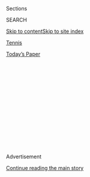 <div id="app">

<div>

<div>

<div>

<div class="NYTAppHideMasthead css-1q2w90k e1suatyy0">

<div class="section css-ui9rw0 e1suatyy2">

<div class="css-eph4ug er09x8g0">

<div class="css-6n7j50">

</div>

<span class="css-1dv1kvn">Sections</span>

<div class="css-10488qs">

<span class="css-1dv1kvn">SEARCH</span>

</div>

[Skip to content](#site-content)[Skip to site
index](#site-index)

</div>

<div id="masthead-section-label" class="css-1wr3we4 eaxe0e00">

[Tennis](https://www.nytimes3xbfgragh.onion/section/sports/tennis)

</div>

<div class="css-10698na e1huz5gh0">

</div>

</div>

<div id="masthead-bar-one" class="section hasLinks css-15hmgas e1csuq9d3">

<div class="css-uqyvli e1csuq9d0">

</div>

<div class="css-1uqjmks e1csuq9d1">

</div>

<div class="css-9e9ivx">

[](https://myaccount.nytimes3xbfgragh.onion/auth/login?response_type=cookie&client_id=vi)

</div>

<div class="css-1bvtpon e1csuq9d2">

[Today’s
Paper](https://www.nytimes3xbfgragh.onion/section/todayspaper)

</div>

</div>

</div>

</div>

<div data-aria-hidden="false">

<div id="site-content" data-role="main">

<div>

<div class="css-1aor85t" style="opacity:0.000000001;z-index:-1;visibility:hidden">

<div class="css-1hqnpie">

<div class="css-epjblv">

<span class="css-17xtcya">[Tennis](/section/sports/tennis)</span><span class="css-x15j1o">|</span><span class="css-fwqvlz">Listen
Closely, and You Will Hear Coaching During U.S. Open
Matches</span>

</div>

<div class="css-k008qs">

<div class="css-1iwv8en">

<span class="css-18z7m18"></span>

<div>

</div>

</div>

<span class="css-1n6z4y">https://nyti.ms/3bAShTp</span>

<div class="css-1705lsu">

<div class="css-4xjgmj">

<div class="css-4skfbu" data-role="toolbar" data-aria-label="Social Media Share buttons, Save button, and Comments Panel with current comment count" data-testid="share-tools">

  - 
  - 
  - 
  - 
    
    <div class="css-6n7j50">
    
    </div>

  - 

</div>

</div>

</div>

</div>

</div>

</div>

<div class="css-13pd83m">

</div>

<div id="top-wrapper" class="css-1sy8kpn">

<div id="top-slug" class="css-l9onyx">

Advertisement

</div>

[Continue reading the main
story](#after-top)

<div class="ad top-wrapper" style="text-align:center;height:100%;display:block;min-height:250px">

<div id="top" class="place-ad" data-position="top" data-size-key="top">

</div>

</div>

<div id="after-top">

</div>

</div>

<div>

<div id="sponsor-wrapper" class="css-1hyfx7x">

<div id="sponsor-slug" class="css-19vbshk">

Supported by

</div>

[Continue reading the main
story](#after-sponsor)

<div id="sponsor" class="ad sponsor-wrapper" style="text-align:center;height:100%;display:block">

</div>

<div id="after-sponsor">

</div>

</div>

<div class="css-186x18t">

</div>

<div class="css-1vkm6nb ehdk2mb0">

# Listen Closely, and You Will Hear Coaching During U.S. Open Matches

</div>

When an umpire called out Serena Williams over coaching in the 2018 U.S.
Open final, it erupted into a scene. This year, with no fans in the
seats, there is chatter galore between coaches and players, even though
it breaks the rules.

<div class="css-79elbk" data-testid="photoviewer-wrapper">

<div class="css-z3e15g" data-testid="photoviewer-wrapper-hidden">

</div>

<div class="css-1a48zt4 ehw59r15" data-testid="photoviewer-children">

![<span class="css-16f3y1r e13ogyst0" data-aria-hidden="true">With
automated line calling and stadiums largely empty, players can more
easily talk with their coaches during this United States
Open.</span><span class="css-cnj6d5 e1z0qqy90" itemprop="copyrightHolder"><span class="css-1ly73wi e1tej78p0">Credit...</span><span><span>Jason
Szenes/EPA, via
Shutterstock</span></span></span>](https://static01.graylady3jvrrxbe.onion/images/2020/09/06/sports/06usopen-coaching01/merlin_176530128_8a15e6a5-d5d3-478c-89c4-c08c7db6d356-articleLarge.jpg?quality=75&auto=webp&disable=upscale)

</div>

</div>

<div class="css-18e8msd">

<div class="css-vp77d3 epjyd6m0">

<div class="css-hus3qt ey68jwv0" data-aria-hidden="true">

[![Matthew
Futterman](https://static01.graylady3jvrrxbe.onion/images/2020/02/24/reader-center/author-matthew-futterman/author-matthew-futterman-thumbLarge.png
"Matthew Futterman")](https://www.nytimes3xbfgragh.onion/by/matthew-futterman)

</div>

<div class="css-1baulvz">

By [<span class="css-1baulvz last-byline" itemprop="name">Matthew
Futterman</span>](https://www.nytimes3xbfgragh.onion/by/matthew-futterman)

</div>

</div>

  - Sept. 6,
    2020

  - 
    
    <div class="css-4xjgmj">
    
    <div class="css-d8bdto" data-role="toolbar" data-aria-label="Social Media Share buttons, Save button, and Comments Panel with current comment count" data-testid="share-tools">
    
      - 
      - 
      - 
      - 
        
        <div class="css-6n7j50">
        
        </div>
    
      - 
    
    </div>
    
    </div>

</div>

</div>

<div class="section meteredContent css-1r7ky0e" name="articleBody" itemprop="articleBody">

<div class="css-1fanzo5 StoryBodyCompanionColumn">

<div class="css-53u6y8">

The prohibition against coaching during a match at the United States
Open is supposed to be straightforward.

“Coaching is considered to be communication, advice or instruction of
any kind and by any means to a player,” Article III, Section L states on
page 44 of the 2020 Official Grand Slam Rule Book.

This year, not so much.

At this tournament, the strict prohibition is largely being ignored, two
years after it prompted one of the most contentious moments in recent
U.S. Open history — a harsh confrontation at the 2018 women’s final when
[the chair umpire issued a code violation to Serena
Williams](https://www.nytimes3xbfgragh.onion/2018/09/10/sports/the-coaching-rule-that-upset-serena-williams-explained.html)
for receiving coaching.

Because of [the lack of ticket-buying
spectators](https://www.nytimes3xbfgragh.onion/2020/08/31/sports/tennis/us-open.html),
coaches have been among the few people watching matches, and chatter
with their players has become one of the unforeseen consequences of
staging a Grand Slam tournament in the middle of the coronavirus
pandemic.

</div>

</div>

<div class="css-1fanzo5 StoryBodyCompanionColumn">

<div class="css-53u6y8">

The stadiums are silent and nearly empty. The players have no one else
to turn to for support during the pressure cooker of one of the world’s
biggest tournaments. There are fewer umpires to police violations. And,
in some cases, masks hide the moving lips of each coach. The resulting
combination is plenty of communication — sometimes in both directions —
between the players and the people most important to their success.

</div>

</div>

<div class="css-79elbk" data-testid="photoviewer-wrapper">

<div class="css-z3e15g" data-testid="photoviewer-wrapper-hidden">

</div>

<div class="css-1a48zt4 ehw59r15" data-testid="photoviewer-children">

![<span class="css-16f3y1r e13ogyst0" data-aria-hidden="true">Coaches
and staff members are among the few people allowed in the stands at this
U.S.
Open.</span><span class="css-cnj6d5 e1z0qqy90" itemprop="copyrightHolder"><span class="css-1ly73wi e1tej78p0">Credit...</span><span>Danielle
Parhizkaran/USA Today Sports, via
Reuters</span></span>](https://static01.graylady3jvrrxbe.onion/images/2020/09/06/sports/06usopen-coaching/merlin_176410023_4ec3a5f2-b3bd-4b45-b924-119a53c18a1f-articleLarge.jpg?quality=75&auto=webp&disable=upscale)

</div>

</div>

<div class="css-1fanzo5 StoryBodyCompanionColumn">

<div class="css-53u6y8">

“What do I do?” Frances Tiafoe said as he grabbed a towel placed a few
feet from his coach, Wayne Ferreira, in the middle of his five-set
thriller in the second round against John Millman of Australia.

At that moment, Tiafoe was getting drilled. Ferreira’s response could
not be heard from six feet behind him. But two sets later, as Tiafoe
chased down two would-be winners in the corners and closed down on the
comeback win, he returned to the towel and Ferreira.

“Is that what you mean by playing some defense?” Tiafoe said.

Ferreira responded: “D. D. D.”

Asked later about his running conversation with Ferreira during the
match, Tiafoe said it had been a way to both pass the time and search
for an edge.

</div>

</div>

<div class="css-1fanzo5 StoryBodyCompanionColumn">

<div class="css-53u6y8">

“Some of it’s boredom; some of it’s trying to get information,” he said.
Tiafoe explained that Ferreira had criticized him for not working hard
to extend points. “He’s like, ‘You don’t play defense.’ I was like,
‘Man, I’m one of the guys with the quickest wheels here.’ He’s like,
‘Yeah, but you always bail out on defense.’ Then I was like, ‘How is
that for defense, Wayne?’ Kind of like throwing some shade at him.”

That all of this is unfolding at the U.S. Open is a bit ironic.

In 2018, the chair umpire punished Serena Williams for being coached by
Patrick Mouratoglou during the final against Naomi Osaka. Williams did
not appreciate being accused of cheating and exploded later in the match
when she was penalized a point for slamming her racket to the ground.
Mouratoglou later admitted he had signaled to Williams during play.

All of this speaks to a larger question for the sport: Where is the line
between encouragement and coaching? Grand Slam singles, after all, is
meant to be a solo performance. Yet other solo athletes have support.

Boxers have corners. Golfers have caddies. In tennis, each player
attempts to solve the puzzle of a match alone.

[After the Williams
incident](https://www.nytimes3xbfgragh.onion/2019/08/23/sports/tennis/us-open-coaching-serena-williams.html)
in 2018, the tennis world debated whether the prohibition on coaching
was outdated. This year, the WTA Tour began allowing coaching during its
events because it was too hard to police, though coaching remains
prohibited for women during the Grand
Slams.

</div>

</div>

<div class="css-79elbk" data-testid="photoviewer-wrapper">

<div class="css-z3e15g" data-testid="photoviewer-wrapper-hidden">

</div>

<div class="css-1a48zt4 ehw59r15" data-testid="photoviewer-children">

<div class="css-1xdhyk6 erfvjey0">

<span class="css-1ly73wi e1tej78p0">Image</span>

<div class="css-zjzyr8">

<div data-testid="lazyimage-container" style="height:286.1333333333333px">

</div>

</div>

</div>

<span class="css-16f3y1r e13ogyst0" data-aria-hidden="true">In 2018,
Serena Williams’s dispute with the chair umpire Carlos Ramos began when
he punished her for receiving coaching during the U.S. Open
final.</span><span class="css-cnj6d5 e1z0qqy90" itemprop="copyrightHolder"><span class="css-1ly73wi e1tej78p0">Credit...</span><span>Chang
W. Lee/The New York Times</span></span>

</div>

</div>

<div class="css-1fanzo5 StoryBodyCompanionColumn">

<div class="css-53u6y8">

Soeren Friemel, the tournament referee, said the tournament had not
changed its interpretation of the rule. Umpires have issued two coaching
violations so far this tournament, but they allow communication that
falls into the under “encouragement” in any language. *Come on\!
Vámonos\! Allez\! Allez\!*

</div>

</div>

<div class="css-1fanzo5 StoryBodyCompanionColumn">

<div class="css-53u6y8">

“We are not expecting coaches to sit in the seats and not move, because
you can also interpret communication as clapping and nodding, or raising
a fist,” Friemel said. “We want to see that they are into the match and
motivating the players — this kind of communication that would be
acceptable, but influencing the way a player plays is not.”

Whether that is happening can be nearly impossible to know. The Houston
Astros showed that telling a batter what pitch was coming was as simple
as banging on a garbage can. There is no evidence that a coach and a
player here have worked out a tennis version of that (*If I clap twice,
serve to the forehand and go to the net).* But at the empty venues this
year, players say they can hear nearly everything their coaches are
saying, and they often talk back.

Andy Murray was down two sets and fighting for survival during his
first-round match last week when he blasted a return of Yoshihito
Nishioka’s serve into the middle of the net. Murray immediately turned
to look his coach, Jamie Delgado, who was sitting just a few rows from
the court in Arthur Ashe Stadium and talking at Murray whenever they
were on the same side of the court.

Murray then winked at Delgado and said, “Next time.”

Brandon Nakashima, the 19-year-old American who lost his second round
match against Alexander Zverev of Germany in four sets Wednesday, got an
earful from his coaches: Pat Cash, the 1987 Wimbledon champion, and
Dusan Vemic of Serbia, who sat a few rows up from the court at Louis
Armstrong Stadium.

“Good playing, mate,” Cash, an Australian, told Nakashima after a deft
volley and a few other solid shots. A well-placed serve brought a “keep
it coming now.”

“Great acceleration there,” Vemic said after Nakashima crushed a
forehand.

While the urgings could not deliver Nakashima a win — he lost, 7-5, 6-7
(8), 6-3, 6-1 — he said hearing his coaches had helped him remain
competitive in his first match against a top-10 player.

“They are both so knowledgeable,” Nakashima said. “They try not to say
too much. They know my personality. I could definitely hear them giving
me some confidence and giving me some energy when I needed it.”

</div>

</div>

<div class="css-1fanzo5 StoryBodyCompanionColumn">

<div class="css-53u6y8">

The opportunities were especially ripe on the field courts, where many
players had early-round matches. The field courts are surrounded by
bleachers that allow coaches to sit just a few feet from the players.
Also, because the U.S. Open is using the electronic Hawk-Eye system to
call the lines in all but the two stadium courts, there are no line
officials on most courts who might normally pick up on the communication
and report it to the chair umpire.

During a first-round match against Cameron Norrie of Britain, the
Argentine baseliner Diego Schwartzman repeatedly wandered close to his
coach, Juan Chela, who spoke to Schwartzman in Spanish. Chela wore a
mask even though he did not have to do so in his designated coaching
seat. No one could see his lips move. The chair umpire was on the other
side of the court. Schwartzman lost the match in five sets.

Of course there is only so much a coach can convey in quick snippets.
There were countless tips David Kass would have liked to deliver as he
watched his star student, the 16-year-old Katrina Scott, as she battled
through her three-set second-round match against her fellow American
Amanda Anisimova. There were even moments when Kass cupped his hands
around his mouth and almost started to speak, then stopped.

What advice would he have given her?

“Being more aggressive with the forehand, serving to specific places,
looking for serves coming at one side or another, because there were
some tells,” Kass said after the match.

Instead, he stuck with the standard inspirational messages. “You got to
go to work,” he said as she fell behind in the third set.

Scott heard it, even though she came up short.

“I’m definitely listening,” Scott said. “I could definitely hear that
support, always, and I really appreciated it, especially with no fans.”

So did Varvara Gracheva. On Wednesday, Gracheva, a Russian 20-year-old,
was down a set and 5-1, 15-0 to Kristina Mladenovic, yet somehow climbed
back to win. It helped that during half of the games, her towel was
about two feet from her coach, Bruce Gorregues. They spoke quietly in
French.

</div>

</div>

<div class="css-1fanzo5 StoryBodyCompanionColumn">

<div class="css-53u6y8">

“We are a team, we are working together,” Gracheva said. “He was giving
me great support. He just tried his best to make me play.”

“It’s my job to push,” Gorregues explained. “The rest comes from her.”

</div>

</div>

<div>

</div>

</div>

<div>

</div>

<div>

</div>

<div>

</div>

<div>

<div id="bottom-wrapper" class="css-1ede5it">

<div id="bottom-slug" class="css-l9onyx">

Advertisement

</div>

[Continue reading the main
story](#after-bottom)

<div id="bottom" class="ad bottom-wrapper" style="text-align:center;height:100%;display:block;min-height:90px">

</div>

<div id="after-bottom">

</div>

</div>

</div>

</div>

</div>

## Site Index

<div>

</div>

## Site Information Navigation

  - [© <span>2020</span> <span>The New York Times
    Company</span>](https://help.nytimes3xbfgragh.onion/hc/en-us/articles/115014792127-Copyright-notice)

<!-- end list -->

  - [NYTCo](https://www.nytco.com/)
  - [Contact
    Us](https://help.nytimes3xbfgragh.onion/hc/en-us/articles/115015385887-Contact-Us)
  - [Work with us](https://www.nytco.com/careers/)
  - [Advertise](https://nytmediakit.com/)
  - [T Brand Studio](http://www.tbrandstudio.com/)
  - [Your Ad
    Choices](https://www.nytimes3xbfgragh.onion/privacy/cookie-policy#how-do-i-manage-trackers)
  - [Privacy](https://www.nytimes3xbfgragh.onion/privacy)
  - [Terms of
    Service](https://help.nytimes3xbfgragh.onion/hc/en-us/articles/115014893428-Terms-of-service)
  - [Terms of
    Sale](https://help.nytimes3xbfgragh.onion/hc/en-us/articles/115014893968-Terms-of-sale)
  - [Site
    Map](https://spiderbites.nytimes3xbfgragh.onion)
  - [Help](https://help.nytimes3xbfgragh.onion/hc/en-us)
  - [Subscriptions](https://www.nytimes3xbfgragh.onion/subscription?campaignId=37WXW)

</div>

</div>

</div>

</div>

